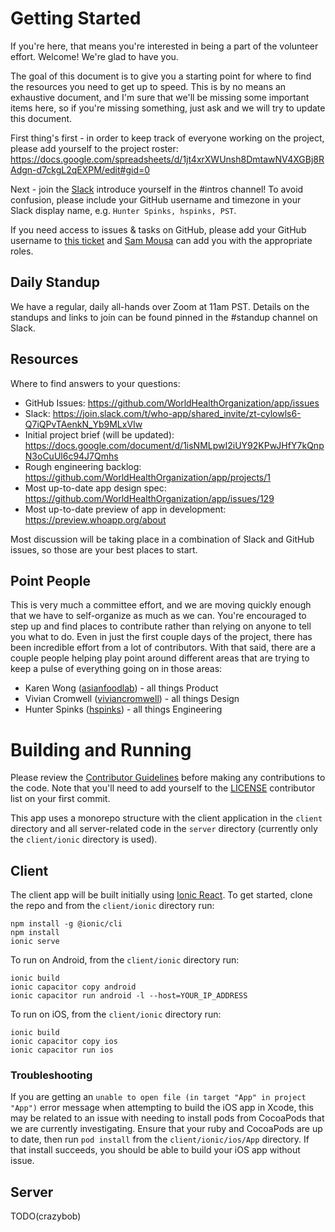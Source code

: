 # Getting Started

If you're here, that means you're interested in being a part of the volunteer effort. Welcome! We're glad to have you.

The goal of this document is to give you a starting point for where to find the resources you need to get up to speed. This is by no means an exhaustive document, and I'm sure that we'll be missing some important items here, so if you're missing something, just ask and we will try to update this document.

First thing's first - in order to keep track of everyone working on the project, please add yourself to the project roster: https://docs.google.com/spreadsheets/d/1jt4xrXWUnsh8DmtawNV4XGBj8RAdgn-d7ckgL2qEXPM/edit#gid=0

Next - join the [Slack](https://join.slack.com/t/who-app/shared_invite/zt-cylowls6-Q7iQPvTAenkN_Yb9MLxVIw) introduce yourself in the #intros channel! To avoid confusion, please include your GitHub username and timezone in your Slack display name, e.g. `Hunter Spinks, hspinks, PST`.

If you need access to issues & tasks on GitHub, please add your GitHub username to [this ticket](https://github.com/WorldHealthOrganization/app/issues/99) and [Sam Mousa](https://github.com/SamMousa) can add you with the appropriate roles.

## Daily Standup

We have a regular, daily all-hands over Zoom at 11am PST. Details on the standups and links to join can be found pinned in the #standup channel on Slack.

## Resources

Where to find answers to your questions:

* GitHub Issues: https://github.com/WorldHealthOrganization/app/issues
* Slack: https://join.slack.com/t/who-app/shared_invite/zt-cylowls6-Q7iQPvTAenkN_Yb9MLxVIw
* Initial project brief (will be updated): https://docs.google.com/document/d/1isNMLpwI2iUY92KPwJHfY7kQnpN3oCuUl6c94J7Qmhs
* Rough engineering backlog: https://github.com/WorldHealthOrganization/app/projects/1
* Most up-to-date app design spec: https://github.com/WorldHealthOrganization/app/issues/129
* Most up-to-date preview of app in development: https://preview.whoapp.org/about

Most discussion will be taking place in a combination of Slack and GitHub issues, so those are your best places to start.

## Point People

This is very much a committee effort, and we are moving quickly enough that we have to self-organize as much as we can. You're encouraged to step up and find places to contribute rather than relying on anyone to tell you what to do. Even in just the first couple days of the project, there has been incredible effort from a lot of contributors. With that said, there are a couple people helping play point around different areas that are trying to keep a pulse of everything going on in those areas:

* Karen Wong ([asianfoodlab](https://github.com/viviancromwell)) - all things Product
* Vivian Cromwell ([viviancromwell](https://github.com/viviancromwell)) - all things Design
* Hunter Spinks ([hspinks](https://github.com/hspinks)) - all things Engineering

# Building and Running

Please review the [Contributor Guidelines](https://github.com/WorldHealthOrganization/app/blob/master/CONTRIBUTING.md) before making any contributions to the code. Note that you'll need to add yourself to the [LICENSE](LICENSE) contributor list on your first commit.

This app uses a monorepo structure with the client application in the `client` directory and all server-related code in the `server` directory (currently only the `client/ionic` directory is used).

## Client

The client app will be built initially using [Ionic React](https://ionicframework.com/docs/react). To get started, clone the repo and from the `client/ionic` directory run:

```
npm install -g @ionic/cli
npm install
ionic serve
```

To run on Android, from the `client/ionic` directory run:

```
ionic build
ionic capacitor copy android
ionic capacitor run android -l --host=YOUR_IP_ADDRESS
```

To run on iOS, from the `client/ionic` directory run:

```
ionic build
ionic capacitor copy ios
ionic capacitor run ios
```

### Troubleshooting

If you are getting an `unable to open file (in target "App" in project "App")` error message when attempting to build the iOS app in Xcode, this may be related to an issue with needing to install pods from CocoaPods that we are currently investigating. Ensure that your ruby and CocoaPods are up to date, then run `pod install` from the `client/ionic/ios/App` directory. If that install succeeds, you should be able to build your iOS app without issue.

## Server

TODO(crazybob)
